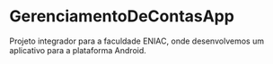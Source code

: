 # GerenciamentoDeContasApp
Projeto integrador para a faculdade ENIAC, onde desenvolvemos um aplicativo para a plataforma Android.
